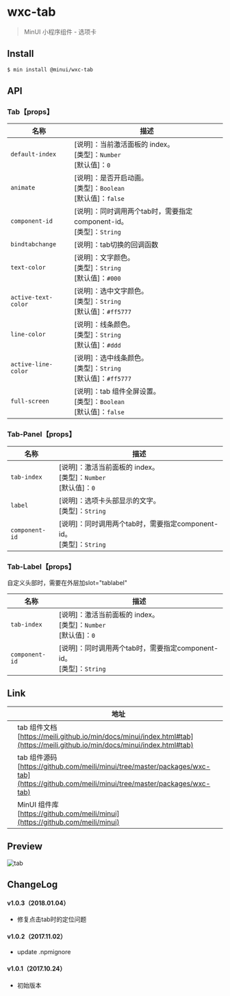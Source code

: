 # wxc-tab

> MinUI 小程序组件 - 选项卡

## Install

``` bash
$ min install @minui/wxc-tab
```

## API

### Tab【props】

| 名称                  | 描述                         |
|----------------------|------------------------------|
|`default-index`             | [说明]：当前激活面板的 index。<br>[类型]：`Number`<br>[默认值]：`0`
|`animate`                   | [说明]：是否开启动画。<br>[类型]：`Boolean`<br>[默认值]：`false`
|`component-id`              | [说明]：同时调用两个tab时，需要指定component-id。<br>[类型]：`String`<br>
|`bindtabchange`             | [说明]：tab切换的回调函数
|`text-color`                | [说明]：文字颜色。<br>[类型]：`String`<br>[默认值]：`#000`
|`active-text-color`         | [说明]：选中文字颜色。<br>[类型]：`String`<br>[默认值]：`#ff5777`
|`line-color`                | [说明]：线条颜色。<br>[类型]：`String`<br>[默认值]：`#ddd`
|`active-line-color`         | [说明]：选中线条颜色。<br>[类型]：`String`<br>[默认值]：`#ff5777`
|`full-screen`               | [说明]：tab 组件全屏设置。<br>[类型]：`Boolean`<br>[默认值]：`false`

### Tab-Panel【props】

| 名称                  | 描述                         |
|----------------------|------------------------------|
|`tab-index`           | [说明]：激活当前面板的 index。<br>[类型]：`Number`<br>[默认值]：`0`
|`label`               | [说明]：选项卡头部显示的文字。<br>[类型]：`String`<br>
|`component-id`        | [说明]：同时调用两个tab时，需要指定component-id。<br>[类型]：`String`<br>

### Tab-Label【props】

自定义头部时，需要在外层加slot="tablabel"

| 名称                  | 描述                         |
|----------------------|------------------------------|
|`tab-index`           | [说明]：激活当前面板的 index。<br>[类型]：`Number`<br>[默认值]：`0`
|`component-id`        | [说明]：同时调用两个tab时，需要指定component-id。<br>[类型]：`String`<br>

## Link
||地址|
|--|---|
||tab 组件文档 <br> [https://meili.github.io/min/docs/minui/index.html#tab](https://meili.github.io/min/docs/minui/index.html#tab)<br>|
||tab 组件源码 <br> [https://github.com/meili/minui/tree/master/packages/wxc-tab](https://github.com/meili/minui/tree/master/packages/wxc-tab)<br>|
||MinUI 组件库 <br> [https://github.com/meili/minui](https://github.com/meili/minui) <br>|

## Preview
![tab](https://s10.mogucdn.com/mlcdn/c45406/171107_7eaagk5jeh09jj72h677gcd2g6j2c_480x480.jpg_225x999.jpg)

##  ChangeLog

#### v1.0.3（2018.01.04）

- 修复点击tab时的定位问题

#### v1.0.2（2017.11.02）

- update .npmignore

#### v1.0.1（2017.10.24）

- 初始版本

